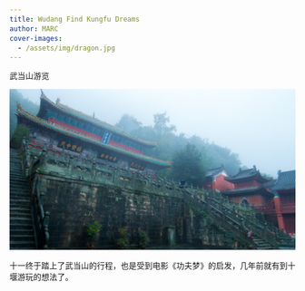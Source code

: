 ```yaml
---
title: Wudang Find Kungfu Dreams
author: MARC
cover-images:
  - /assets/img/dragon.jpg
---
```


武当山游览

<!-- excerpt -->


<img class="img-fluid w-100 rounded" src="/assets/img/20171001-DSC00840.jpg">


十一终于踏上了武当山的行程，也是受到电影《功夫梦》的启发，几年前就有到十堰游玩的想法了。




